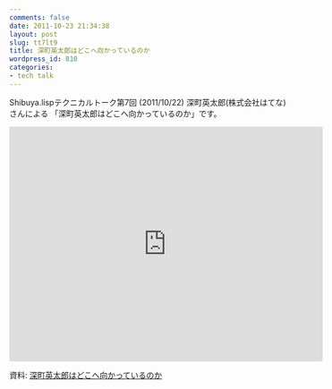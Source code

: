 ```yaml
---
comments: false
date: 2011-10-23 21:34:38
layout: post
slug: tt7lt9
title: 深町英太郎はどこへ向かっているのか
wordpress_id: 810
categories:
- tech talk
---
```


Shibuya.lispテクニカルトーク第7回 (2011/10/22) 深町英太郎(株式会社はてな)さんによる
「深町英太郎はどこへ向かっているのか」です。

<iframe width="560" height="420" src="http://www.youtube.com/embed/5AZF2CEE8C4" frameborder="0" allowfullscreen="allowfullscreen"></iframe>

資料:
[深町英太郎はどこへ向かっているのか](http://www.slideshare.net/fukamachi/ss-9837849)
